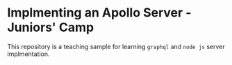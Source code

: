 # Implmenting an Apollo Server - Juniors' Camp
This repository is a teaching sample for learning `graphql` and `node js` server implmentation.
